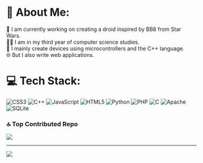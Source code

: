 # 💫 About Me:
🤖 I am currently working on creating a droid inspired by BB8 from Star Wars.<br>👨‍💻 I am in my third year of computer science studies. <br>🔧 I mainly create devices using microcontrollers and the C++ language.<br>🌐 But I also write web applications. 


# 💻 Tech Stack:
![CSS3](https://img.shields.io/badge/css3-%231572B6.svg?style=flat&logo=css3&logoColor=white) ![C++](https://img.shields.io/badge/c++-%2300599C.svg?style=flat&logo=c%2B%2B&logoColor=white) ![JavaScript](https://img.shields.io/badge/javascript-%23323330.svg?style=flat&logo=javascript&logoColor=%23F7DF1E) ![HTML5](https://img.shields.io/badge/html5-%23E34F26.svg?style=flat&logo=html5&logoColor=white) ![Python](https://img.shields.io/badge/python-3670A0?style=flat&logo=python&logoColor=ffdd54) ![PHP](https://img.shields.io/badge/php-%23777BB4.svg?style=flat&logo=php&logoColor=white) ![C](https://img.shields.io/badge/c-%2300599C.svg?style=flat&logo=c&logoColor=white) ![Apache](https://img.shields.io/badge/apache-%23D42029.svg?style=flat&logo=apache&logoColor=white) ![SQLite](https://img.shields.io/badge/sqlite-%2307405e.svg?style=flat&logo=sqlite&logoColor=white)

### 🔝 Top Contributed Repo
![](https://github-contributor-stats.vercel.app/api?username=Szumi&limit=5&theme=synthwave&combine_all_yearly_contributions=true)

---
[![](https://visitcount.itsvg.in/api?id=Szumi&icon=0&color=0)](https://visitcount.itsvg.in)

<!-- Proudly created with GPRM ( https://gprm.itsvg.in ) -->
